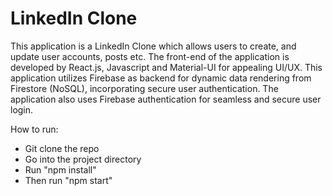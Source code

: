 # LinkedIn Clone
This application is a LinkedIn Clone which allows users to create, and update user accounts, posts etc. 
The front-end of the application is developed by React.js, Javascript and Material-UI for appealing UI/UX. This application utilizes Firebase as backend for dynamic data rendering from Firestore (NoSQL), incorporating secure user authentication. The application also uses Firebase authentication for seamless and secure user login.

How to run:
- Git clone the repo
- Go into the project directory
- Run "npm install"
- Then run "npm start"
